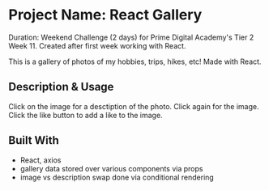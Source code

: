 # Project Name: React Gallery
Duration: Weekend Challenge (2 days) for Prime Digital Academy's Tier 2 Week 11. Created after first week working with React. 

This is a gallery of photos of my hobbies, trips, hikes, etc! Made with React.

## Description & Usage

Click on the image for a desctiption of the photo. Click again for the image. Click the like button to add a like to the image.

## Built With
- React, axios
- gallery data stored over various components via props
- image vs description swap done via conditional rendering